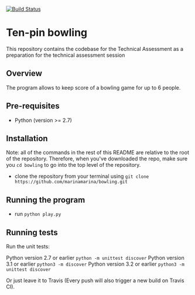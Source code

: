 [![Build Status](https://travis-ci.org/marinamarina/bowling.svg?branch=master)](https://travis-ci.org/marinamarina/bowling)

# Ten-pin bowling
This repository contains the codebase for the Technical Assessment as a preparation for the technical assessment session

## Overview

The program allows to keep score of a bowling game for up to 6 people.

## Pre-requisites

* Python (version >= 2.7)

## Installation

Note: all of the commands in the rest of this README are relative to the root of the repository. Therefore, when you've downloaded the repo, make sure you `cd bowling` to go into the top level of the repository.

* clone the repository from your terminal using `git clone https://github.com/marinamarina/bowling.git`

## Running the program

* run `python play.py`

## Running tests

Run the unit tests:

Python version 2.7 or earlier `python -m unittest discover`
Python version 3.1 or earlier `python3 -m discover`
Python version 3.2 or earlier `python3 -m unittest discover`

Or just leave it to Travis (Every push will also trigger a new build on Travis CI).